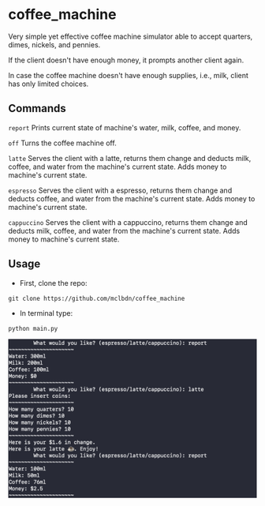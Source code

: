 # coffee_machine
Very simple yet effective coffee machine simulator able to accept quarters, dimes, nickels, and pennies.

If the client doesn't have enough money, it prompts another client again.

In case the coffee machine doesn't have enough supplies, i.e., milk, client has only limited choices.

## Commands
`report` Prints current state of machine's water, milk, coffee, and money.

`off` Turns the coffee machine off.

`latte` Serves the client with a latte, returns them change and deducts milk, coffee, and water from the machine's current state. Adds money to machine's current state.

`espresso` Serves the client with a espresso, returns them change and deducts coffee, and water from the machine's current state. Adds money to machine's current state.

`cappuccino` Serves the client with a cappuccino, returns them change and deducts milk, coffee, and water from the machine's current state. Adds money to machine's current state.

## Usage

* First, clone the repo:
```
git clone https://github.com/mclbdn/coffee_machine
```
* In terminal type:
```
python main.py
```

![Photo of Terminal running coffee machine app.](https://raw.githubusercontent.com/mclbdn/coffee_machine/main/coffee_machine_screenshot.png)

